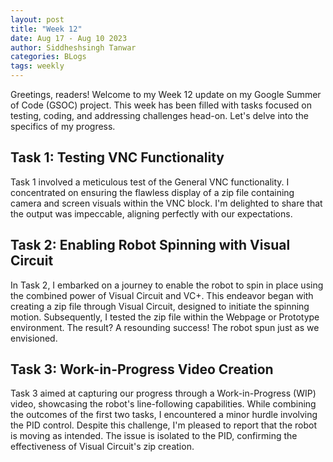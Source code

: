 ```yaml
---
layout: post
title: "Week 12"
date: Aug 17 - Aug 10 2023
author: Siddheshsingh Tanwar
categories: BLogs
tags: weekly
---
```


Greetings, readers! Welcome to my Week 12 update on my Google Summer of Code (GSOC) project. This week has been filled with tasks focused on testing, coding, and addressing challenges head-on. Let's delve into the specifics of my progress.

## Task 1: Testing VNC Functionality
Task 1 involved a meticulous test of the General VNC functionality. I concentrated on ensuring the flawless display of a zip file containing camera and screen visuals within the VNC block. I'm delighted to share that the output was impeccable, aligning perfectly with our expectations.

## Task 2: Enabling Robot Spinning with Visual Circuit
In Task 2, I embarked on a journey to enable the robot to spin in place using the combined power of Visual Circuit and VC+. This endeavor began with creating a zip file through Visual Circuit, designed to initiate the spinning motion. Subsequently, I tested the zip file within the Webpage or Prototype environment. The result? A resounding success! The robot spun just as we envisioned.

## Task 3: Work-in-Progress Video Creation
Task 3 aimed at capturing our progress through a Work-in-Progress (WIP) video, showcasing the robot's line-following capabilities. While combining the outcomes of the first two tasks, I encountered a minor hurdle involving the PID control. Despite this challenge, I'm pleased to report that the robot is moving as intended. The issue is isolated to the PID, confirming the effectiveness of Visual Circuit's zip creation.